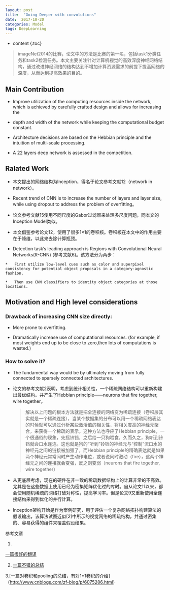 ```yaml
---
layout: post
title:  "Going Deeper with convolutions"
date:  2017-10-20
categories: Model
tags: DeepLearning
---
```


* content
{:toc}




>imageNet2014的比赛，论文中的方法是比赛的第一名，包括task1分类任务和task2检测任务。本文主要关注针对计算机视觉的高效深度神经网络结构，通过改进神经网络的结构达到不增加计算资源需求的前提下提高网络的深度，从而达到提高效果的目的。

## Main Contribution


*    Improve utilization of the computing resources inside the network, which is achieved by carefully crafted design and allows for increasing the
*    depth and width of the network while keeping the computational budget constant.

*    Architecture decisions are based on the Hebbian principle and the intuition of multi-scale processing.

*    A 22 layers deep network is assessed in the competition.

##  Ralated Work

*    本文提出的网络结构为Inception，得名于论文参考文献12（network in  network）。

*    Recent trend of CNN is to increase the number of layers and layer size, while using dropout to address the problem of overfitting。

*    论文参考文献15使用不同尺度的Gabor过滤器来处理多尺度问题，同本文的Inception Model类似。

*    本文借鉴参考论文12，使用了很多1×1的卷积核。卷积核在本文中的作用主要在于降维，以此来去除计算瓶颈。

*    Detection task’s leading approach is Regions with Convolutional Neural Networks(R-CNN) (参考文献6)。该方法分为两步：

	*   First utilize low-level cues such as color and superpixel consistency for potential object proposals in a category-agnostic fashion.

	*   Then use CNN classifiers to identity object categories at those locations.

## Motivation and High level considerations

### Drawback of increasing CNN size directly:

* More prone to overfitting.

* Dramatically increase use of computational resources. (for example, if most weights end up to be close to zero,then lots of computations is wasted.)

### How to solve it?

*   The fundamental way would be by ultimately moving from fully connected to sparsely connected architectures.

*   论文的参考文献2表明，考虑到统计相关性，一个稀疏网络结构可以重新构建出最优结构。并产生了Hebbian principle——neurons that fire together, wire together。

	>解决以上问题的根本方法就是把全连接的网络变为稀疏连接（卷积层其实就是一个稀疏连接），当某个数据集的分布可以用一个稀疏网络表达的时候就可以通过分析某些激活值的相关性，将相关度高的神经元聚合，来获得一个稀疏的表示。这种方法也呼应了Hebbian
	principle，一个很通俗的现象，先摇铃铛，之后给一只狗喂食，久而久之，狗听到铃铛就会口水连连。这也就是狗的“听到”铃铛的神经元与“控制”流口水的神经元之间的链接被加强了，而Hebbian principle的精确表达就是如果两个神经元常常同时产生动作电位，或者说同时激动（fire），这两个神经元之间的连接就会变强，反之则变弱（neurons that fire together, wire together）

*  从更底层考虑，现在的硬件在非一致的稀疏数据结构上的计算非常的不高效。尤其是在这些数据上使用已经为密集矩阵优化过的库时。自从论文11以来，都会使用随机稀疏的网络打破对称性，提高学习率。但是论文9又重新使用全连接结构来得到优化的并行计算。

*  Inception架构开始是作为案例研究，用于评估一个复杂网络拓扑构建算法的假设输出，该算法试图近似[2]中所示的视觉网络的稀疏结构，并通过密集的、容易获得的组件来覆盖假设结果。

参考文章

1.
[一篇很好的翻译](http://blog.csdn.net/Quincuntial/article/details/76457409?locationNum=7&fps=1)

2. [一篇不错的总结](http://blog.csdn.net/stdcoutzyx/article/details/40759903?winzoom=1)

3.[一篇对卷积和pooling的总结，有对1*1卷积的介绍]（http://www.cnblogs.com/zf-blog/p/6075286.html)

